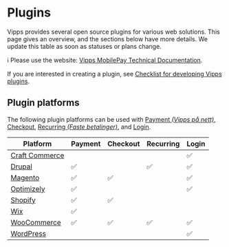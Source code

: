<!-- START_METADATA
---
title: Introduction to Vipps Plugins
sidebar_label: Introduction
sidebar_position: 1
hide_table_of_contents: true
pagination_next: null
pagination_prev: null
---
END_METADATA -->

# Plugins

Vipps provides several open source plugins for various web solutions. This page gives an overview, and the sections below have more details.
We update this table as soon as statuses or plans change.

<!-- START_COMMENT -->

ℹ️ Please use the website:
[Vipps MobilePay Technical Documentation](https://developer.vippsmobilepay.com/docs/vipps-plugins).

<!-- END_COMMENT -->

If you are interested in creating a plugin, see [Checklist for developing Vipps plugins](plugin-development.md).

## Plugin platforms

The following plugin platforms can be used with
[Payment *(Vipps på nett)*](https://www.vipps.no/produkter-og-tjenester/bedrift/ta-betalt-paa-nett/ta-betalt-paa-nett/),
[Checkout](https://www.vipps.no/produkter-og-tjenester/bedrift/bestill-vipps-checkout/checkout/),
[Recurring *(Faste betalinger)*](https://vipps.no/produkter-og-tjenester/bedrift/faste-betalinger/faste-betalinger/), and
[Login](https://www.vipps.no/produkter-og-tjenester/bedrift/logg-inn-med-vipps/logg-inn-med-vipps/).



| Platform                      | Payment | Checkout | Recurring  | Login |
| ----------------------------- | ------- | -------- |----------- | ----- |
| [Craft Commerce](craft.md)    |        |          |           |   ✅  |
| [Drupal](drupal.md)           |   ✅   |          |    ✅     |   ✅  |
| [Magento](magento.md)         |   ✅   |    ✅    |           |   ✅  |
| [Optimizely](optimizely.md)   |   ✅   |          |           |   ✅  |
| [Shopify](shopify.md)         |   ✅   |    ✅    |           |       |
| [Wix](wix.md)                 |   ✅   |          |           |       |
| [WooCommerce](woocommerce.md) |   ✅   |    ✅    |    ✅     |   ✅  |
| [WordPress](wordpress.md)     |        |           |           |   ✅  |